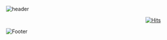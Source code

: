 ![header](https://capsule-render.vercel.app/api?type=waving&color=auto&height=230&section=header&text=Welcome%20&fontSize=85&animation=fadeIn&fontAlignY=34&desc=Rim%20GitHub%20Profile%!&descAlignY=51&descAlign=62)

&nbsp;&nbsp;&nbsp;&nbsp;&nbsp;&nbsp;&nbsp;&nbsp;&nbsp;&nbsp;&nbsp;&nbsp;&nbsp;&nbsp;&nbsp;&nbsp;&nbsp;&nbsp;&nbsp;&nbsp;&nbsp;&nbsp;&nbsp;&nbsp;&nbsp;&nbsp;&nbsp;&nbsp;&nbsp;&nbsp;&nbsp;&nbsp;&nbsp;&nbsp;&nbsp;&nbsp;&nbsp;&nbsp;&nbsp;&nbsp;&nbsp;&nbsp;&nbsp;&nbsp;&nbsp;&nbsp;&nbsp;&nbsp;&nbsp;&nbsp;&nbsp;&nbsp;&nbsp;&nbsp;&nbsp;&nbsp;&nbsp;&nbsp;&nbsp;&nbsp;&nbsp;&nbsp;&nbsp;&nbsp;&nbsp;&nbsp;&nbsp;&nbsp;&nbsp;&nbsp;&nbsp;&nbsp;&nbsp;&nbsp;&nbsp;&nbsp;&nbsp;&nbsp;&nbsp;&nbsp;&nbsp;&nbsp;&nbsp;&nbsp;&nbsp;&nbsp;&nbsp;&nbsp;&nbsp;&nbsp;&nbsp;&nbsp;&nbsp;&nbsp;&nbsp;&nbsp;&nbsp;[![Hits](https://hits.seeyoufarm.com/api/count/incr/badge.svg?url=https%3A%2F%2Fgithub.com%2FNamerim&count_bg=%2381C2F4&title_bg=%238A9CA6&icon=&icon_color=%23E7E7E7&title=hits&edge_flat=false)](https://hits.seeyoufarm.com)

![Footer](https://capsule-render.vercel.app/api?type=waving&color=auto&height=180&section=footer)
<!--
**namerim/namerim** is a ✨ _special_ ✨ repository because its `README.md` (this file) appears on your GitHub profile.

Here are some ideas to get you started:

- 🔭 I’m currently working on ...
- 🌱 I’m currently learning ...
- 👯 I’m looking to collaborate on ...
- 🤔 I’m looking for help with ...
- 💬 Ask me about ...
- 📫 How to reach me: ...
- 😄 Pronouns: ...
- ⚡ Fun fact: ...
-->
